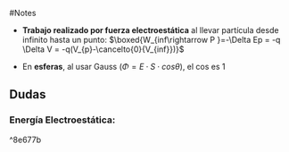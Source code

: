 #Notes 

- **Trabajo realizado por fuerza electroestática** al llevar partícula desde infinito hasta un punto:  $\boxed{W_{inf\rightarrow P }=-\Delta Ep = -q \Delta V = -q(V_{p}-\cancelto{0}{V_{inf}})}$

- En **esferas**, al usar Gauss ($\Phi=E\cdot S\cdot cos\theta$), el cos es 1
## Dudas

### **Energía Electroestática:**

^8e677b
